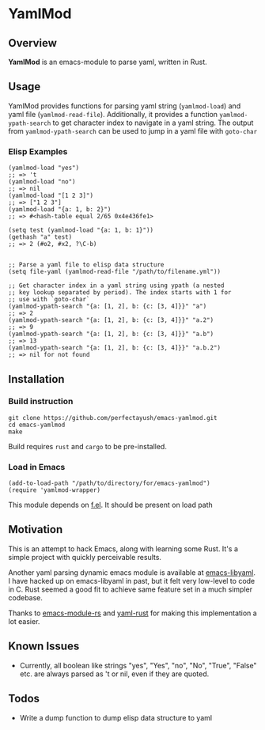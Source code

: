 YamlMod
=======

## Overview
**YamlMod** is an emacs-module to parse yaml, written in Rust.

## Usage
YamlMod provides functions for parsing yaml string (`yamlmod-load`) 
and yaml file (`yamlmod-read-file`). Additionally, it provides a 
function `yamlmod-ypath-search` to get character index to navigate in a
yaml string. The output from `yamlmod-ypath-search` can be used to jump 
in a yaml file with `goto-char`

### Elisp Examples
```elisp
(yamlmod-load "yes")                                                  ;; => 't
(yamlmod-load "no")                                                   ;; => nil
(yamlmod-load "[1 2 3]")                                              ;; => ["1 2 3"]
(yamlmod-load "{a: 1, b: 2}")                                         ;; => #<hash-table equal 2/65 0x4e436fe1>

(setq test (yamlmod-load "{a: 1, b: 1}"))
(gethash "a" test)                                                    ;; => 2 (#o2, #x2, ?\C-b)


;; Parse a yaml file to elisp data structure
(setq file-yaml (yamlmod-read-file "/path/to/filename.yml"))

;; Get character index in a yaml string using ypath (a nested 
;; key lookup separated by period). The index starts with 1 for 
;; use with `goto-char`
(yamlmod-ypath-search "{a: [1, 2], b: {c: [3, 4]}}" "a")              ;; => 2
(yamlmod-ypath-search "{a: [1, 2], b: {c: [3, 4]}}" "a.2")            ;; => 9
(yamlmod-ypath-search "{a: [1, 2], b: {c: [3, 4]}}" "a.b")            ;; => 13
(yamlmod-ypath-search "{a: [1, 2], b: {c: [3, 4]}}" "a.b.2")          ;; => nil for not found

```

## Installation

### Build instruction
```shell
git clone https://github.com/perfectayush/emacs-yamlmod.git
cd emacs-yamlmod
make
```
Build requires `rust` and `cargo` to be pre-installed.

### Load in Emacs
```elisp
(add-to-load-path "/path/to/directory/for/emacs-yamlmod")
(require 'yamlmod-wrapper)
```
This module depends on [f.el](https://github.com/rejeep/f.el). It should be 
present on load path


## Motivation
This is an attempt to hack Emacs, along with learning some Rust. It's a simple
project with quickly perceivable results.

Another yaml parsing dynamic emacs module is available at
[emacs-libyaml](https://github.com/syohex/emacs-libyaml). I have hacked up on
emacs-libyaml in past, but it felt very low-level to code in C. Rust seemed a
good fit to achieve same feature set in a much simpler codebase.

Thanks to [emacs-module-rs](https://github.com/ubolonton/emacs-module-rs) and
[yaml-rust](https://github.com/chyh1990/yaml-rust) for making this
implementation a lot easier.

## Known Issues
- Currently, all boolean like strings "yes", "Yes", "no", "No", "True", "False"
  etc. are always parsed as 't or nil, even if they are quoted. 
  
## Todos
- Write a dump function to dump elisp data structure to yaml
